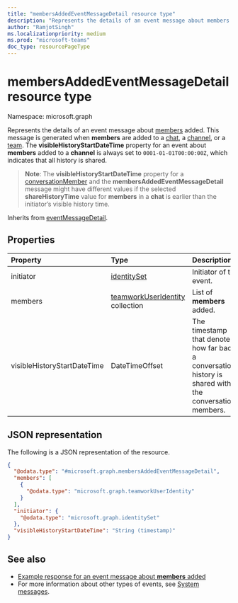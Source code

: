 ```yaml
---
title: "membersAddedEventMessageDetail resource type"
description: "Represents the details of an event message about members added."
author: "RamjotSingh"
ms.localizationpriority: medium
ms.prod: "microsoft-teams"
doc_type: resourcePageType
---
```


# membersAddedEventMessageDetail resource type

Namespace: microsoft.graph

Represents the details of an event message about [members](../resources/conversationMember.md) added.
This message is generated when **members** are added to a [chat](../resources/chat.md), a [channel](../resources/channel.md), or a [team](../resources/team.md).
The **visibleHistoryStartDateTime** property for an event about **members** added to a **channel** is always set to `0001-01-01T00:00:00Z`, which indicates that all history is shared.

> **Note**: The **visibleHistoryStartDateTime** property for a [conversationMember](conversationmember.md) and the **membersAddedEventMessageDetail** message might have different values if the selected **shareHistoryTime** value for **members** in a **chat** is earlier than the initiator’s visible history time.


Inherits from [eventMessageDetail](../resources/eventmessagedetail.md).

## Properties
|Property|Type|Description|
|:---|:---|:---|
|initiator|[identitySet](../resources/identityset.md)|Initiator of the event.|
|members|[teamworkUserIdentity](../resources/teamworkuseridentity.md) collection|List of **members** added.|
|visibleHistoryStartDateTime|DateTimeOffset|The timestamp that denotes how far back a conversation's history is shared with the conversation members.|

## JSON representation
The following is a JSON representation of the resource.
<!-- {
  "blockType": "resource",
  "@odata.type": "microsoft.graph.membersAddedEventMessageDetail",
  "baseType": "microsoft.graph.eventMessageDetail"
}
-->
``` json
{
  "@odata.type": "#microsoft.graph.membersAddedEventMessageDetail",
  "members": [
    {
      "@odata.type": "microsoft.graph.teamworkUserIdentity"
    }
  ],
  "initiator": {
    "@odata.type": "microsoft.graph.identitySet"
  },
  "visibleHistoryStartDateTime": "String (timestamp)"
}
```


## See also
- [Example response for an event message about **members** added](/graph/system-messages/#members-added)
- For more information about other types of events, see [System messages](/graph/system-messages).
